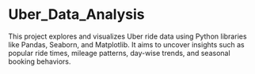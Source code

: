 # Uber_Data_Analysis
This project explores and visualizes Uber ride data using Python libraries like Pandas, Seaborn, and Matplotlib. It aims to uncover insights such as popular ride times, mileage patterns, day-wise trends, and seasonal booking behaviors.
